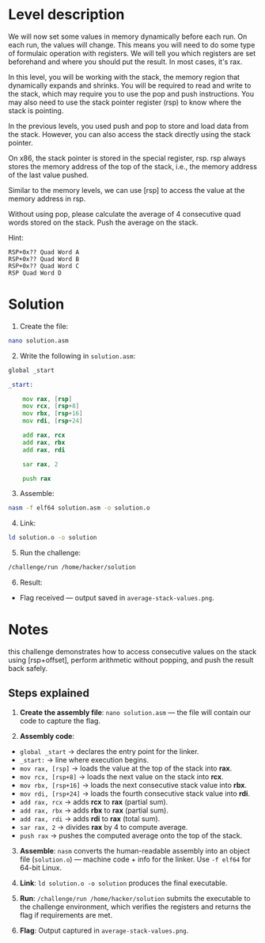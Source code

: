 # Level description

We will now set some values in memory dynamically before each run. On each run, the values will change. This means you will need to do some type of formulaic operation with registers. We will tell you which registers are set beforehand and where you should put the result. In most cases, it's rax.

In this level, you will be working with the stack, the memory region that dynamically expands and shrinks. You will be required to read and write to the stack, which may require you to use the pop and push instructions. You may also need to use the stack pointer register (rsp) to know where the stack is pointing.

In the previous levels, you used push and pop to store and load data from the stack. However, you can also access the stack directly using the stack pointer.

On x86, the stack pointer is stored in the special register, rsp. rsp always stores the memory address of the top of the stack, i.e., the memory address of the last value pushed.

Similar to the memory levels, we can use [rsp] to access the value at the memory address in rsp.

Without using pop, please calculate the average of 4 consecutive quad words stored on the stack. Push the average on the stack.

Hint:

    RSP+0x?? Quad Word A
    RSP+0x?? Quad Word B
    RSP+0x?? Quad Word C
    RSP Quad Word D


# Solution

1. Create the file:
```bash
nano solution.asm
```

2. Write the following in `solution.asm`:
```asm
global _start

_start:

	mov rax, [rsp]
	mov rcx, [rsp+8]
	mov rbx, [rsp+16]
	mov rdi, [rsp+24]

	add rax, rcx
	add rax, rbx
	add rax, rdi

	sar rax, 2

	push rax
```

3. Assemble:
```bash
nasm -f elf64 solution.asm -o solution.o
```

4. Link:
```bash
ld solution.o -o solution
```

5. Run the challenge:
```bash
/challenge/run /home/hacker/solution
```

6. Result:
- Flag received — output saved in `average-stack-values.png`.

# Notes

this challenge demonstrates how to access consecutive values on the stack using [rsp+offset], perform arithmetic without popping, and push the result back safely.

## Steps explained

1. **Create the assembly file**: `nano solution.asm` — the file will contain our code to capture the flag.

2. **Assembly code**:
- `global _start` → declares the entry point for the linker.
- `_start:` → line where execution begins.
- `mov rax, [rsp]` → loads the value at the top of the stack into **rax**.
- `mov rcx, [rsp+8]` → loads the next value on the stack into **rcx**.
- `mov rbx, [rsp+16]` → loads the next consecutive stack value into **rbx**.
- `mov rdi, [rsp+24]` → loads the fourth consecutive stack value into **rdi**.
- `add rax, rcx` → adds **rcx** to **rax** (partial sum).
- `add rax, rbx` → adds **rbx** to **rax** (partial sum).
- `add rax, rdi` → adds **rdi** to **rax** (total sum).
- `sar rax, 2` → divides **rax** by 4 to compute average.
- `push rax` → pushes the computed average onto the top of the stack.
 

3. **Assemble**: `nasm` converts the human-readable assembly into an object file (`solution.o`) — machine code + info for the linker. Use `-f elf64` for 64-bit Linux.

4. **Link**: `ld solution.o -o solution` produces the final executable.

5. **Run**: `/challenge/run /home/hacker/solution` submits the executable to the challenge environment, which verifies the registers and returns the flag if requirements are met.

6. **Flag**: Output captured in `average-stack-values.png`.
